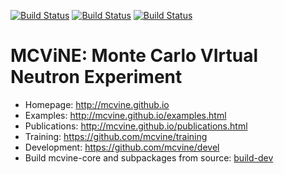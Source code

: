 [![Build Status](https://github.com/mcvine/mcvine/workflows/CI/badge.svg)](https://github.com/mcvine/mcvine/actions?query=workflow%3ACI)
[![Build Status](https://codebuild.us-east-1.amazonaws.com/badges?uuid=eyJlbmNyeXB0ZWREYXRhIjoiaXlJQ29MMnVyOXF5ZWxackI3eVJwQWRwSG9pb1pncGd2eExjdGhoaEp4cktEdTIra203OHlLN3V5UkVZbE5pSW55L0lCZGtjWlFCTWJ5S3JsejJpaW44PSIsIml2UGFyYW1ldGVyU3BlYyI6ImsvYnZZUGNFWVM2ZWMwT1IiLCJtYXRlcmlhbFNldFNlcmlhbCI6MX0%3D&branch=master)](https://console.aws.amazon.com/codesuite/codebuild/668650830132/projects/mcvine-core-py3)
[![Build Status](https://travis-ci.com/mcvine/mcvine.svg?branch=master)](https://travis-ci.com/mcvine/mcvine)


# MCViNE: Monte Carlo VIrtual Neutron Experiment

* Homepage: http://mcvine.github.io
* Examples: http://mcvine.github.io/examples.html
* Publications: http://mcvine.github.io/publications.html
* Training: https://github.com/mcvine/training
* Development: https://github.com/mcvine/devel
* Build mcvine-core and subpackages from source: [build-dev](builders/dev/README.md)